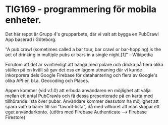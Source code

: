 # TIG169 - programmering för mobila enheter.

Det här repot är Grupp 4's grupparbete, där vi valt att bygga en PubCrawl App baserad i Göteborg. 

"A pub crawl (sometimes called a bar tour, bar crawl or bar-hopping) is the act of drinking in multiple pubs or bars in a single night.[1]" - Wikipedia

Förutom att det är svintrevligt att hänga med polare och dricka på flera olika ställen på en kväll så gav det oss en lagom utmaning där vi kunde inkorporera dels Google Firebase
för datahantering och flera av Google's olika API:er, bl.a. Geocoding och Places.

Appen kommer (vid v.1.0) att erbuda användaren en möjlighet att välja mellan ett antal PubCrawls och få dessa presenterade på en karta med tillhörande lista över pubar.
Användare kommer dessutom ha möjlighet att spara valfria barer till sin "favorit-lista", då med villkoret att man skapar ett eget användarkonto. (utförs med Firebase Authenticate --> Firebase Firestore)

